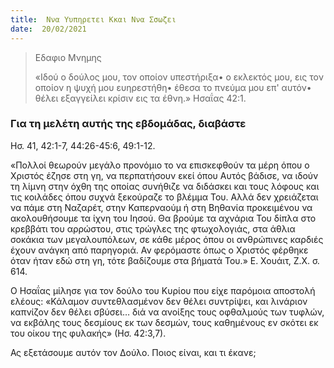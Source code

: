 ```yaml
---
title:  Ννα Υυπηρετει Κκαι Ννα Σσωζει
date:  20/02/2021
---
```


> <p>Εδαφιο Μνημης</p>
>  «Ιδού ο δούλος μου, τον οποίον υπεστήριξα• ο εκλεκτός μου, εις τον οποίον η ψυχή μου ευηρεστήθη• έθεσα το πνεύμα μου επ' αυτόν• θέλει εξαγγείλει κρίσιν εις τα έθνη.» Ησαΐας 42:1.

### Για τη μελέτη αυτής της εβδομάδας, διαβάστε
Ησ. 41, 42:1-7, 44:26-45:6, 49:1-12.

«Πολλοί θεωρούν μεγάλο προνόμιο το να επισκεφθούν τα μέρη όπου ο Χριστός έζησε στη γη, να περπατήσουν εκεί όπου Αυτός βάδισε, να ιδούν τη λίμνη στην όχθη της οποίας συνήθιζε να διδάσκει και τους λόφους και τις κοιλάδες όπου συχνά ξεκούραζε το βλέμμα Του. Αλλά δεν χρειάζεται να πάμε στη Ναζαρέτ, στην Καπερναούμ ή στη Βηθανία προκειμένου να ακολουθήσουμε τα ίχνη του Ιησού. Θα βρούμε τα αχνάρια Του δίπλα στο κρεββάτι του αρρώστου, στις τρώγλες της φτωχολογιάς, στα άθλια σοκάκια των μεγαλουπόλεων, σε κάθε μέρος όπου οι ανθρώπινες καρδιές έχουν ανάγκη από παρηγοριά. Αν φερόμαστε όπως ο Χριστός φέρθηκε όταν ήταν εδώ στη γη, τότε βαδίζουμε στα βήματά Του.» Ε. Χουάιτ, Ζ.Χ. σ. 614.

Ο Ησαΐας μίλησε για τον δούλο του Κυρίου που είχε παρόμοια αποστολή ελέους: «Κάλαμον συντεθλασμένον δεν θέλει συντρίψει, και λινάριον καπνίζον δεν θέλει σβύσει… διά να ανοίξης τους οφθαλμούς των τυφλών, να εκβάλης τους δεσμίους εκ των δεσμών, τους καθημένους εν σκότει εκ του οίκου της φυλακής» (Ησ. 42:3,7).

Ας εξετάσουμε αυτόν τον Δούλο. Ποιος είναι, και τι έκανε;